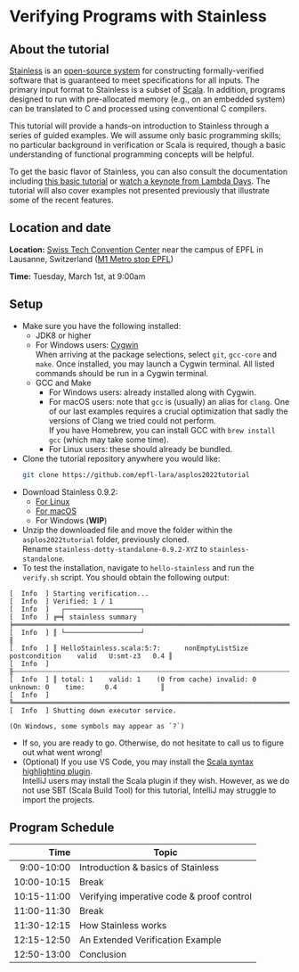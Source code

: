 # Verifying Programs with Stainless

## About the tutorial
[Stainless](https://stainless.epfl.ch/) is an [open-source system](https://github.com/epfl-lara/stainless) for constructing formally-verified software
that is guaranteed to meet specifications for all inputs.
The primary input format to Stainless is a subset of [Scala](https://www.scala-lang.org/).
In addition, programs designed to run with pre-allocated memory (e.g., on an embedded system)
can be translated to C and processed using conventional C compilers.

This tutorial will provide a hands-on introduction to Stainless through a
series of guided examples. We will assume only basic programming skills; no
particular background in verification or Scala is required, though a basic
understanding of functional programming concepts will be helpful.

To get the basic flavor of Stainless, you can also consult the documentation including [this basic tutorial](https://epfl-lara.github.io/stainless/tutorial.html) or [watch a keynote from Lambda Days](https://www.youtube.com/watch?v=dkO59PTcNxA). The tutorial will also cover examples not presented previously that illustrate some of the recent features.

## Location and date
**Location:** [Swiss Tech Convention Center](https://www.stcc.ch/) near the campus of EPFL in Lausanne, Switzerland ([M1 Metro stop EPFL](https://goo.gl/maps/A3Sm4VGxWsoPrzX27))

**Time:** Tuesday, March 1st, at 9:00am

## Setup
- Make sure you have the following installed:
    - JDK8 or higher
    - For Windows users: [Cygwin](https://cygwin.com/install.html)\
    When arriving at the package selections, select `git`, `gcc-core` and `make`.
    Once installed, you may launch a Cygwin terminal. All listed commands should be run in a Cygwin terminal.
    - GCC and Make
        - For Windows users: already installed along with Cygwin.
        - For macOS users: note that `gcc` is (usually) an alias for `clang`. One of our last examples requires a crucial optimization that sadly the versions of Clang we tried could not perform.\
            If you have Homebrew, you can install GCC with `brew install gcc` (which may take some time).
        - For Linux users: these should already be bundled.
- Clone the tutorial repository anywhere you would like:
    ```bash
    git clone https://github.com/epfl-lara/asplos2022tutorial
    ```
- Download Stainless 0.9.2:
    - [For Linux](https://github.com/epfl-lara/stainless/releases/download/v0.9.2/stainless-dotty-standalone-0.9.2-scala3-linux.zip)
    - [For macOS](https://github.com/epfl-lara/stainless/releases/download/v0.9.2/stainless-dotty-standalone-0.9.2-scala3-mac.zip)
    - For Windows (**WIP**)
- Unzip the downloaded file and move the folder within the `asplos2022tutorial` folder, previously cloned.\
Rename `stainless-dotty-standalone-0.9.2-XYZ` to `stainless-standalone`.
- To test the installation, navigate to `hello-stainless` and run the `verify.sh` script.
You should obtain the following output:
```
[  Info  ] Starting verification...
[  Info  ] Verified: 1 / 1
[  Info  ]   ┌───────────────────┐
[  Info  ] ╔═╡ stainless summary ╞══════════════════════════════════════════════════════════════════════╗
[  Info  ] ║ └───────────────────┘                                                                      ║
[  Info  ] ║ HelloStainless.scala:5:7:      nonEmptyListSize    postcondition    valid   U:smt-z3   0.4 ║
[  Info  ] ╟┄┄┄┄┄┄┄┄┄┄┄┄┄┄┄┄┄┄┄┄┄┄┄┄┄┄┄┄┄┄┄┄┄┄┄┄┄┄┄┄┄┄┄┄┄┄┄┄┄┄┄┄┄┄┄┄┄┄┄┄┄┄┄┄┄┄┄┄┄┄┄┄┄┄┄┄┄┄┄┄┄┄┄┄┄┄┄┄┄┄┄┄╢
[  Info  ] ║ total: 1    valid: 1    (0 from cache) invalid: 0    unknown: 0    time:     0.4           ║
[  Info  ] ╚════════════════════════════════════════════════════════════════════════════════════════════╝
[  Info  ] Shutting down executor service.
```
    (On Windows, some symbols may appear as `?`)

- If so, you are ready to go. Otherwise, do not hesitate to call us to figure out what went wrong!
- (Optional) If you use VS Code, you may install the [Scala syntax highlighting plugin](https://marketplace.visualstudio.com/items?itemName=scala-lang.scala).\
IntelliJ users may install the Scala plugin if they wish. However, as we do not use SBT (Scala Build Tool) for this tutorial, IntelliJ may struggle to import the projects.

## Program Schedule

<!-- TODO
- For "Verifying imperative code & proof control": In outline.md, this corresponds to "More examples"; is this an appropriate topic name?
- Do we have a break between "How Stainless works" and "An Extended Verification Example" ?
-->

| Time      | Topic                                      |
|----------:|--------------------------------------------|
| 9:00-10:00| Introduction & basics of Stainless         |
|10:00-10:15| Break                                      |
|10:15-11:00| Verifying imperative code & proof control  |
|11:00-11:30| Break                                      |
|11:30-12:15| How Stainless works                        |
|12:15-12:50| An Extended Verification Example           |
|12:50-13:00| Conclusion                                 |

<!--
This is the old schedule
| Time   | Topic                            |
|--------|----------------------------------|
|morning | Basics of Stainless              |
|        | Verifying imperative code        |
|        | Proof control                    |
|        | An Extended Verification Example |
|        | Features, Tips, and Case Studies |
-->